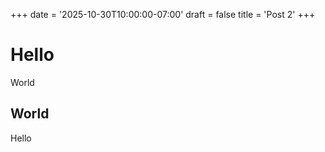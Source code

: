 +++
date = '2025-10-30T10:00:00-07:00'
draft = false
title = 'Post 2'
+++

# Hello

World

## World

Hello
